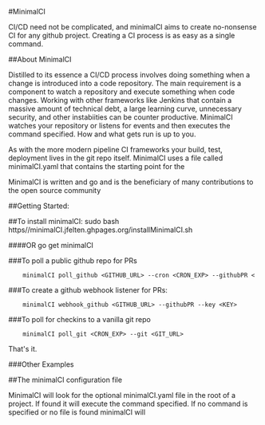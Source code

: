 #MinimalCI

CI/CD need not be complicated, and minimalCI aims to create no-nonsense CI for any github project.  Creating a CI process is as easy as a single command.

##About MinimalCI

Distilled to its essence a CI/CD process involves doing something when a change is introduced into a code repository.  The main requirement is a component to watch a repository and execute something when code changes.  Working with other frameworks like Jenkins that contain a massive amount of technical debt, a large learning curve, unnecessary security, and other instabiities can be counter productive.  MinimalCI watches your repository or listens for events and then executes the command specified.  How and what gets run is up to you.

As with the more modern pipeline CI frameworks your build, test, deployment lives in the git repo itself.  MinimalCI uses a file called minimalCI.yaml that contains the starting point for the 

MinimalCI is written and go and is the beneficiary of many contributions to the open source community

##Getting Started:

##To install minimalCI:
		sudo bash https//minimalCI.jfelten.ghpages.org/installMinimalCI.sh

####OR
		go get minimalCI

###To poll a public github repo for PRs

		minimalCI poll_github <GITHUB_URL> --cron <CRON_EXP> --githubPR <

###To create a github webhook listener for PRs:

		minimalCI webhook_github <GITHUB_URL> --githubPR --key <KEY>

###To poll for checkins to a vanilla git repo

		minimalCI poll_git <CRON_EXP> --git <GIT_URL>
That's it.

###Other Examples

##The minimalCI configuration file

MinimalCI will look for the optional minimalCI.yaml file in the root of a project.  If found it will execute the command specified.  If no command is specified or no file is found minimalCI will 
